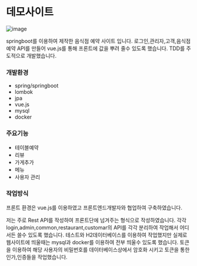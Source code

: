# 데모사이트

![image](https://user-images.githubusercontent.com/37436822/67266081-480f5600-f4ea-11e9-8c38-91941daefb77.png)

springboot를 이용하여 제작한 음식점 예약 사이트 입니다. 로그인,관리자,고객,음식점예약 API를 만들어 vue.js를 통해 프론트에 값을 뿌려 줄수 있도록 했습니다.
TDD를 주도적으로 개발했습니다. 

### 개발환경

* spring/springboot
* lombok
* jpa
* vue.js
* mysql
* docker

### 주요기능

* 테이블예약
* 리뷰
* 가게추가
* 메뉴
* 사용자 관리

### 작업방식
프론트 환경은 vue.js를 이용하였고 프론트엔드개발자와 협업하여 구축하였습니다.

저는 주로 Rest API를 작성하여 프론트단에 넘겨주는 형식으로 작성하였습니다.
각각 login,admin,common,restaurant,customar의 API를 각각 분리하여 작업해서 어디서든 쓸수 있도록 했습니다.
테스트와 H2데이터베이스를 이용하여 작업했지만 실제로 웹사이트에 띄울때는 mysql과 docker를 이용하여 전부 띄울수 있도록 했습니다.
토큰을 이용하여 해당 사용자의 비밀번호를 데이터베이스상에서 암호화 시키고 토큰을 통한 인가,인증들을 작업했습니다.

